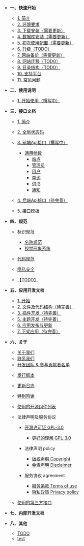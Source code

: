 - **一、快速开始**

	- [1. 简介](/manual/start/introduction)
	- [2. 环境要求](/manual/start/requirements)
	- [3. 下载安装（需要更新）](/manual/start/install)
	- [4. 数据库安装（需要更新）](/manual/start/database)
	- [5. 初次使用配置（需要更新）](/manual/start/initial-configuration)
	- [6. 升级（TODO）](/manual/start/upgrade)
	- [7. 网站备份（需要更新）](/manual/start/backup)
	- [8. 网站迁移（TODO）](/manual/start/migration)
	- [9. 目录结构（TODO）](/manual/start/directory-structure)
	- [10. 支持平台](/manual/start/platform)
	- [11. 常见问题](/manual/start/faq)

- **二、使用说明**

	- [1. 开始使用（撰写中）](/manual/instructions/start-using)

- **三、接口文档**

	- [1. 简介](/manual/api/introduction)
	- [2. 全局状态码](/manual/api/status-code)
	- [3. 前端Api接口（撰写中）](/manual/api/frontend-interface/overview)

        - [通用参数](/manual/api/frontend-interface/General)
            - [站点](/manual/api/frontend-interface/Site)
            - [管理员](/manual/api/frontend-interface/Admin)
            - [用户](/manual/api/frontend-interface/User)
            - [单词](/manual/api/frontend-interface/Words)
            - [词书](/manual/api/frontend-interface/Wordbooks)
            - [通知](/manual/api/frontend-interface/Notice)

	- [4. 后端Api接口（待完善）](/manual/api/backend-interface)
	- [5. 接口模板](/manual/api/interface-template)

- **四、规范**

	- <span style="font-weight: normal;">标识规范</span>

		- [名称规范](/manual/standard/logo-specification/name)
		- [视觉形象系统](/manual/standard/logo-specification/tavi)

	- [代码规范](/manual/standard/code-specification)

	- [隐私安全](/manual/standard/security-specification)

	- [【TODO】](/manual/standard/xxx)

- **五、应用开发文档**

	- [1. 开始](/manual/app-developer/start)
	- [2. 文件及代码结构（待完善）](/manual/app-developer/file-structure)
	- [3. 插件开发（待完善）](/manual/app-developer/plugin/overview)
	- [5. 主题开发（待完善）](/manual/app-developer/theme/overview)
	- [6. 应用发布与更新](/manual/app-developer/release-and-update)
	- [7. 下架应用（待完善）](/manual/app-developer/downshelf)

- **六、关于**

	<!-- 关于我们 -->
	- [关于我们](/manual/about/about-us)
	- [联系我们](/manual/about/contact)
	- [开发团队 & 参与贡献者名单](/manual/about/contributors)

	<!-- 关于项目 -->
	- [发行版本](/manual/about/version/release)
	- [更新日志](/manual/about/version/changelog)

	- [特别鸣谢](/manual/about/acknowledgement)
	- [使用的开源组件列表](/manual/about/open-source-project)
    - <span style="font-weight: normal;">法律声明及服务协议</span>

        - [开源许可证 GPL-3.0](/manual/about/license/GPL-3.0)

            - [更好的理解 GPL-3.0](/manual/about/license/have-a-better-understanding-of-GPL-3.0)

        - <span style="font-weight: normal;">法律声明 policy</span>

            - [版权声明 Copyright](/manual/about/policy/copyright)
            - [免责声明 Disclaimer](/manual/about/policy/disclaimer)

        - <span style="font-weight: normal;">服务协议 agreement</span>

            - [服务条款 Terms of use](/manual/about/agreement/terms-of-use)
            - [隐私政策 Privacy policy](/manual/about/agreement/privacy-policy)

  - [使用的第三方接口](/manual/about/third-party-interface)

- **七、内部开发文档**

- **八、其他**

    - [TODO](/manual/todo)
    - [test](/manual/test)